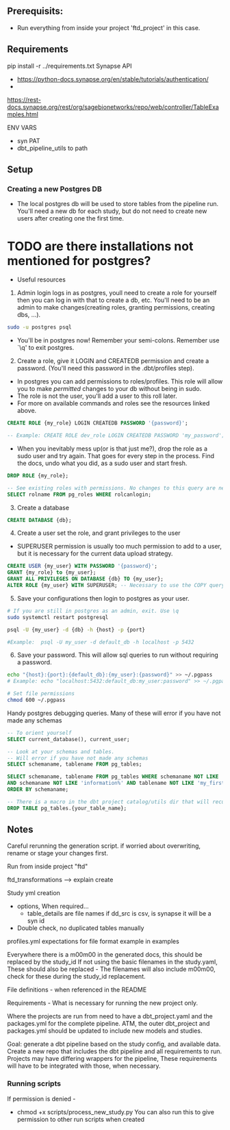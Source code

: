 

## Prerequisits:
* Run everything from inside your project 'ftd_project' in this case.

## Requirements
pip install -r ../requirements.txt
Synapse API
- https://python-docs.synapse.org/en/stable/tutorials/authentication/
- 

https://rest-docs.synapse.org/rest/org/sagebionetworks/repo/web/controller/TableExamples.html

ENV VARS
- syn PAT
- dbt_pipeline_utils to path

## Setup
### Creating a new Postgres DB 
* The local postgres db will be used to store tables from the pipeline run. You'll
need a new db for each study, but do not need to create new users after creating one
the first time.
# TODO are there installations not mentioned for postgres?

* Useful resources

1. Admin login logs in as postgres, youll need to create a role for yourself then you can log in with that to create a db, etc. You'll need to be an admin to make changes(creating roles, granting permissions, creating dbs, ...).
```bash
sudo -u postgres psql
```
* You'll be in postgres now! Remember your semi-colons. Remember use `\q' to exit postgres.

2. Create a role, give it LOGIN and CREATEDB permission and create a password. (You'll need this password in the .dbt/profiles step).
* In postgres you can add permissions to roles/profiles. This role will allow you to make *permitted* changes to your db without being in sudo. 
* The role is not the user, you'll add a user to this roll later. 
* For more on available commands and roles see the resources linked above.
```sql
CREATE ROLE {my_role} LOGIN CREATEDB PASSWORD '{password}';

-- Example: CREATE ROLE dev_role LOGIN CREATEDB PASSWORD 'my_password';
```
* When you inevitably mess up(or is that just me?), drop the role as a sudo user and try again. That goes for every step in the process. Find the docs, undo what you did, as a sudo user and start fresh.
```sql
DROP ROLE {my_role};

-- See existing roles with permissions. No changes to this query are needed.
SELECT rolname FROM pg_roles WHERE rolcanlogin;

```

3. Create a database
```sql
CREATE DATABASE {db};
```

4. Create a user set the role, and grant privileges to the user
* SUPERUSER permission is usually too much permission to add to a user, but it is necessary for the current data upload strategy.
```sql
CREATE USER {my_user} WITH PASSWORD '{password}';
GRANT {my_role} to {my_user};
GRANT ALL PRIVILEGES ON DATABASE {db} TO {my_user};
ALTER ROLE {my_user} WITH SUPERUSER; -- Necessary to use the COPY query
```

5. Save your configurations then login to postgres as your user. 
```bash
# If you are still in postgres as an admin, exit. Use \q
sudo systemctl restart postgresql

psql -U {my_user} -d {db} -h {host} -p {port}

#Example:  psql -U my_user -d default_db -h localhost -p 5432
```

6. Save your password. This will allow sql queries to run without requiring a password.
```bash
echo "{host}:{port}:{default_db}:{my_user}:{password}" >> ~/.pgpass
# Example: echo "localhost:5432:default_db:my_user:password" >> ~/.pgpass

# Set file permissions
chmod 600 ~/.pgpass 
```
 
 Handy postgres debugging queries. Many of these will error if you have not made any schemas
 ```sql
-- To orient yourself
SELECT current_database(), current_user;

-- Look at your schemas and tables. 
-- Will error if you have not made any schemas
SELECT schemaname, tablename FROM pg_tables;

SELECT schemaname, tablename FROM pg_tables WHERE schemaname NOT LIKE 'pg%' 
AND schemaname NOT LIKE 'information%' AND tablename NOT LIKE 'my_first_dbt_model' 
ORDER BY schemaname;

-- There is a macro in the dbt project catalog/utils dir that will recursively delete tables from a schema. That command is with the dbt instructions.
DROP TABLE pg_tables.{your_table_name};

 ```

## Notes
Careful rerunning the generation script. if worried about overwriting, rename or stage your changes first.

Run from inside project "ftd"

ftd_transformations --> explain create

Study yml creation
 - options, When required...
   - table_details are file names if dd_src is csv, is synapse it will be a syn id
 - Double check, no duplicated tables manually

profiles.yml expectations for file format example in examples

Everywhere there is a m00m00 in the generated docs, this should be replaced by the study_id
If not using the basic filenames in the study.yaml, These should also be replaced - The filenames will also include m00m00, check for these during the study_id replacement.

File definitions - when referenced in the README

Requirements - What is necessary for running the new project only. 

Where the projects are run from need to have a dbt_project.yaml and the packages.yml for the complete pipeline. ATM, the outer dbt_project and packages.yml should be 
updated to include new models and studies. 

Goal: generate a dbt pipeline based on the study config, and available data. Create a new repo that includes the dbt pipeline and all requirements to run. Projects may have differing wrappers for the pipeline, These requirements will have to be integrated with those, when necessary.


### Running scripts
If permission is denied -
-  chmod +x scripts/process_new_study.py
You can also run this to give permission to other run scripts when created 


